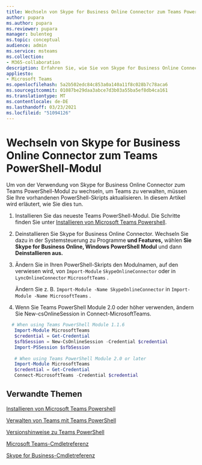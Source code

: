 ```yaml
---
title: Wechseln von Skype for Business Online Connector zum Teams PowerShell-Modul
author: pupara
ms.author: pupara
ms.reviewer: pupara
manager: bulenteg
ms.topic: conceptual
audience: admin
ms.service: msteams
ms.collection:
- M365-collaboration
description: Erfahren Sie, wie Sie von Skype for Business Online Connector zum Teams PowerShell-Modul wechseln, um Teams zu verwalten.
appliesto:
- Microsoft Teams
ms.openlocfilehash: 5a2b502edc84c853a0a140a11f8c028b7c78aca6
ms.sourcegitcommit: 01087be29daa3abce7d3b03a55ba5ef8db4ca161
ms.translationtype: MT
ms.contentlocale: de-DE
ms.lasthandoff: 03/23/2021
ms.locfileid: "51094126"
---
```

# <a name="move-from-skype-for-business-online-connector-to-the-teams-powershell-module"></a>Wechseln von Skype for Business Online Connector zum Teams PowerShell-Modul

Um von der Verwendung von Skype for Business Online Connector zum Teams PowerShell-Modul zu wechseln, um Teams zu verwalten, müssen Sie Ihre vorhandenen PowerShell-Skripts aktualisieren. In diesem Artikel wird erläutert, wie Sie dies tun.

1. Installieren Sie das neueste Teams PowerShell-Modul. Die Schritte finden Sie unter [Installieren von Microsoft Teams Powershell](teams-powershell-install.md).
2. Deinstallieren Sie Skype for Business Online Connector. Wechseln Sie dazu in der Systemsteuerung zu Programme **und Features,** wählen **Sie Skype for Business Online, Windows PowerShell Modul** und dann **Deinstallieren aus.** 
3. Ändern Sie in Ihren PowerShell-Skripts den Modulnamen, auf den verwiesen wird, von ```Import-Module``` ```SkypeOnlineConnector``` oder in ```LyncOnlineConnector``` ```MicrosoftTeams``` .

    Ändern Sie z. B. ```Import-Module -Name SkypeOnlineConnector``` in ```Import-Module -Name MicrosoftTeams``` .
4. Wenn Sie Teams PowerShell Module 2.0 oder höher verwenden, ändern Sie New-csOnlineSession in Connect-MicrosoftTeams. 

```powershell
  # When using Teams PowerShell Module 1.1.6
   Import-Module MicrosoftTeams
   $credential = Get-Credential
   $sfbSession = New-CsOnlineSession -Credential $credential
   Import-PSSession $sfbSession
   
   # When using Teams PowerShell Module 2.0 or later
   Import-Module MicrosoftTeams
   $credential = Get-Credential
   Connect-MicrosoftTeams -Credential $credential
```

## <a name="related-topics"></a>Verwandte Themen

[Installieren von Microsoft Teams Powershell](teams-powershell-install.md)

[Verwalten von Teams mit Teams PowerShell](teams-powershell-managing-teams.md)

[Versionshinweise zu Teams PowerShell](teams-powershell-release-notes.md)

[Microsoft Teams-Cmdletreferenz](/powershell/teams/?view=teams-ps)

[Skype for Business-Cmdletreferenz](/powershell/skype/intro?view=skype-ps)